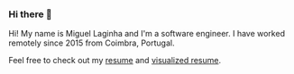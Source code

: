### Hi there 👋

<!--
**brecke/brecke** is a ✨ _special_ ✨ repository because its `README.md` (this file) appears on your GitHub profile.

Here are some ideas to get you started:

- 🔭 I’m currently working on ...
- 🌱 I’m currently learning ...
- 👯 I’m looking to collaborate on ...
- 🤔 I’m looking for help with ...
- 💬 Ask me about ...
- 📫 How to reach me: ...
- 😄 Pronouns: ...
- ⚡ Fun fact: ...
-->

Hi! My name is Miguel Laginha and I'm a software engineer. I have worked remotely since 2015 from Coimbra, Portugal.

Feel free to check out my [resume](https://github.com/brecke/resume) and [visualized resume](https://github.com/brecke/resume-visualized).
